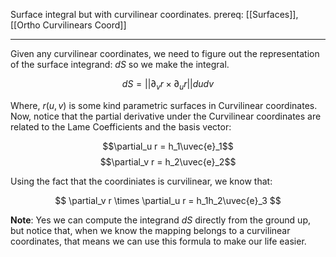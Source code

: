 Surface integral but with curvilinear coordinates. 
prereq: [[Surfaces]], [[Ortho Curvilinears Coord]]
$$
\newcommand{\uvec}[1]{\hat{\textbf{#1}}}
$$


---

Given any curvilinear coordinates, we need to figure out the representation of the surface integrand: $dS$ so we make the integral. 

$$dS = ||\partial_v r \times \partial_u r||dudv$$

Where, $r(u, v)$ is some kind parametric surfaces in Curvilinear coordinates. Now, notice that the partial derivative under the Curvilinear coordinates are related to the Lame Coefficients and the basis vector: 

$$\partial_u r = h_1\uvec{e}_1$$ $$\partial_v r = h_2\uvec{e}_2$$

Using the fact that the coordiniates is curvilinear, we know that: 

$$
\partial_v r \times \partial_u r = h_1h_2\uvec{e}_3
$$

**Note**:
Yes we can compute the integrand $dS$ directly from the ground up, but notice that, when we know the mapping belongs to a curvilinear coordinates, that means we can use this formula to make our life easier. 